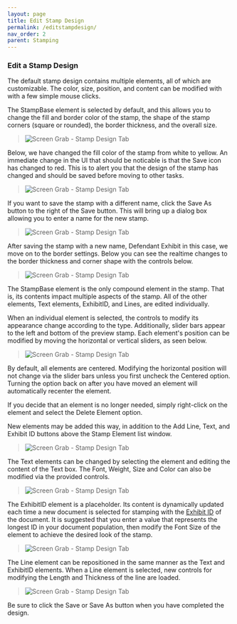 ```yaml
---
layout: page
title: Edit Stamp Design
permalink: /editstampdesign/
nav_order: 2
parent: Stamping
---
```


### Edit a Stamp Design

The default stamp design contains multiple elements, all of which are customizable.  The color, size, position, and content can be modified with with a few simple mouse clicks.

The StampBase element is selected by default, and this allows you to change the fill and border color of the stamp, the shape of the stamp corners (square or rounded), the border thickness, and the overall size.

> ![Screen Grab - Stamp Design Tab](../../assets/stamp_design_assets/editStampDesign_01_defaultStampDesign.png)

Below, we have changed the fill color of the stamp from white to yellow.  An immediate change in the UI that should be noticable is that the Save icon has changed to red.  This is to alert you that the design of the stamp has changed and should be saved before moving to other tasks.

> ![Screen Grab - Stamp Design Tab](../../assets/stamp_design_assets/editStampDesign_02_changeFillColor.png)

If you want to save the stamp with a different name, click the Save As button to the right of the Save button.  This will bring up a dialog box allowing you to enter a name for the new stamp.

<!-- > ![Screen Grab - Stamp Design Tab](../../assets/stamp_design_assets/editStampDesign_03_saveChangesNotification.png) -->

> ![Screen Grab - Stamp Design Tab](../../assets/stamp_design_assets/editStampDesign_04_saveWithNewName.png)

After saving the stamp with a new name, Defendant Exhibit in this case, we move on to the border settings.  Below you can see the realtime changes to the border thickness and corner shape with the controls below.

> ![Screen Grab - Stamp Design Tab](../../assets/stamp_design_assets/editStampDesign_05_changeBorderWidthAndCorners.gif)

The StampBase element is the only compound element in the stamp.  That is, its contents impact multiple aspects of the stamp.  All of the other elements, Text elements, ExhibitID, and Lines, are edited individually.

When an individual element is selected, the controls to modify its appearance change according to the type.  Additionally, slider bars appear to the left and bottom of the preview stamp.  Each element's position can be modified by moving the horizontal or vertical sliders, as seen below.

> ![Screen Grab - Stamp Design Tab](../../assets/stamp_design_assets/editStampDesign_06_selectAndMoveTextElement.gif)

By default, all elements are centered.  Modifying the horizontal position will not change via the slider bars unless you first uncheck the Centered option.  Turning the option back on after you have moved an element will automatically recenter the element.

If you decide that an element is no longer needed, simply right-click on the element and select the Delete Element option.

New elements may be added this way, in addition to the Add Line, Text, and Exhibit ID buttons above the Stamp Element list window.

> ![Screen Grab - Stamp Design Tab](../../assets/stamp_design_assets/editStampDesign_07_deleteSelectedElement.png)

The Text elements can be changed by selecting the element and editing the content of the Text box.  The Font, Weight, Size and Color can also be modified via the provided controls.

> ![Screen Grab - Stamp Design Tab](../../assets/stamp_design_assets/editStampDesign_08_editTextElement.gif)

The ExhibitID element is a placeholder.  Its content is dynamically updated each time a new document is selected for stamping with the [Exhibit ID](../id_editing/id_editing.markdown) of the document.  It is suggested that you enter a value that represents the longest ID in your document population, then modify the Font Size of the element to achieve the desired look of the stamp.

> ![Screen Grab - Stamp Design Tab](../../assets/stamp_design_assets/editStampDesign_10_editExhibitIDPlaceholder.png)

The Line element can be repositioned in the same manner as the Text and ExhibitID elements.  When a Line element is selected, new controls for modifying the Length and Thickness of the line are loaded.

> ![Screen Grab - Stamp Design Tab](../../assets/stamp_design_assets/editStampDesign_09_editLineElement.gif)

Be sure to click the Save or Save As button when you have completed the design.